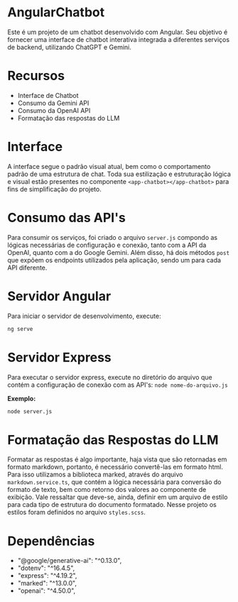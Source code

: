 # AngularChatbot

Este é um projeto de um chatbot desenvolvido com Angular. Seu objetivo é fornecer uma interface de chatbot interativa integrada a diferentes serviços de backend, utilizando ChatGPT e Gemini.

# Recursos

* Interface de Chatbot
* Consumo da Gemini API
* Consumo da OpenAI API
* Formatação das respostas do LLM

# Interface

A interface segue o padrão visual atual, bem como o comportamento padrão de uma estrutura de chat. Toda sua estilização e estruturação lógica e visual estão presentes no componente `<app-chatbot></app-chatbot>` para fins de simplificação do projeto.

# Consumo das API's

Para consumir os serviços, foi criado o arquivo `server.js` compondo as lógicas necessárias de configuração e conexão, tanto com a API da OpenAI, quanto com a do Google Gemini.
Além disso, há dois métodos `post` que expõem os endpoints utilizados pela aplicação, sendo um para cada API diferente.

# Servidor Angular

Para iniciar o servidor de desenvolvimento, execute:

```bash 
ng serve
```

# Servidor Express

Para executar o servidor express, execute no diretório do arquivo que contém a configuração de conexão com as API's: `node nome-do-arquivo.js`

**Exemplo:**
```bash 
node server.js
```

# Formatação das Respostas do LLM

Formatar as respostas é algo importante, haja vista que são retornadas em formato markdown, portanto, é necessário convertê-las em formato html. Para isso utilizamos a biblioteca marked, através do arquivo `markdown.service.ts`, que contém a lógica necessária para conversão do formato de texto, bem como retorno dos valores ao componente de exibição.
Vale ressaltar que deve-se, ainda, definir em um arquivo de estilo para cada tipo de estrutura do documento formatado. Nesse projeto os estilos foram definidos no arquivo `styles.scss`.

# Dependências

* "@google/generative-ai": "^0.13.0",
* "dotenv": "^16.4.5",
* "express": "^4.19.2",
* "marked": "^13.0.0",
* "openai": "^4.50.0",

